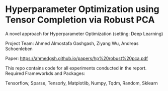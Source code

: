 # Hyperparameter Optimization using Tensor Completion via Robust PCA

A novel approach for Hyperparameter Optimization (setting: Deep Learning)

Project Team: Ahmed Almostafa Gashgash, Ziyang Wu, Andreas Schoenleben

Paper: https://ahmedgsh.github.io/papers/hp%20robust%20pca.pdf

This repo contains code for all experiments conducted in the report.
Required Frameworkds and Packages:

Tensorflow, Sparse, Tensorly, Matplotlib, Numpy, Tqdm, Random, Sklearn






